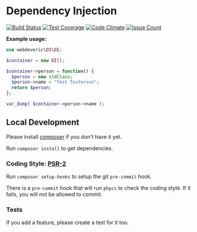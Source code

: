 # Dependency Injection

[![Build Status](https://travis-ci.org/webdeveric/DI.svg?branch=master)](https://travis-ci.org/webdeveric/DI)
[![Test Coverage](https://codeclimate.com/github/webdeveric/DI/badges/coverage.svg)](https://codeclimate.com/github/webdeveric/DI/coverage)
[![Code Climate](https://codeclimate.com/github/webdeveric/DI/badges/gpa.svg)](https://codeclimate.com/github/webdeveric/DI)
[![Issue Count](https://codeclimate.com/github/webdeveric/DI/badges/issue_count.svg)](https://codeclimate.com/github/webdeveric/DI/issues)

**Example usage:**

```php
use webdeveric\DI\DI;

$container = new DI();

$container->person = function() {
  $person = new stdClass;
  $person->name = "Test Testerson";
  return $person;
};

var_dump( $container->person->name );
```

## Local Development

Please install [composer](http://getcomposer.org/) if you don't have it yet.

Run `composer install` to get dependencies.

### Coding Style: [PSR-2](http://www.php-fig.org/psr/psr-2/)

Run `composer setup-hooks` to setup the git `pre-commit` hook.

There is a `pre-commit` hook that will run `phpcs` to check the coding style.
If it fails, you will not be allowed to commit.

### Tests

If you add a feature, please create a test for it too.
